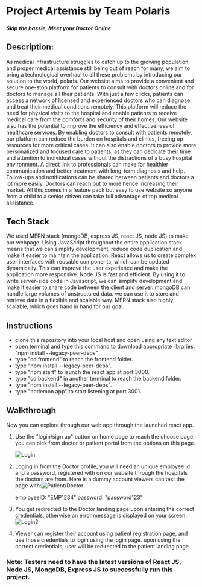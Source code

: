 # Project Artemis by Team Polaris
##### *Skip the hassle, Meet your Doctor Online*

## Description:

As medical infrastructure struggles to catch up to the growing population and proper medical assistance still being out of reach for many, we aim to bring a technological overhaul to all these problems by introducing our solution to the world, polaris. Our website aims to provide a convenient and secure one-stop platform for patients to consult with doctors online and for doctors to manage all their patients. With just a few clicks, patients can access a network of licensed and experienced doctors who can diagnose and treat their medical conditions remotely. This platform will reduce the need for physical visits to the hospital and enable patients to receive medical care from the comforts and security of their homes. Our website also has the potential to improve the efficiency and effectiveness of healthcare services. By enabling doctors to consult with patients remotely, our platform can reduce the burden on hospitals and clinics, freeing up resources for more critical cases. It can also enable doctors to provide more personalized and focused care to patients, as they can dedicate their time and attention to individual cases without the distractions of a busy hospital environment. A direct link to professionals can make for healthier communication and better treatment with long-term diagnosis and help. Follow-ups and notifications can be shared between patients and doctors a lot more easily. Doctors can reach out to more  hence increasing their market. All this comes in a feature pack but easy to use website so anyone from a child to a senior citizen can take full advantage of top medical assistance.

## Tech Stack

We used MERN stack (mongoDB, express JS, react JS, node JS) to make our webpage. Using JavaScript throughout the entire application stack means that we can simplify development, reduce code duplication and make it easier to maintain the application. React allows us to create complex user interfaces with reusable components, which can be updated dynamically. This can improve the user experience and make the application more responsive. Node JS is fast and efficient. By using it to write server-side code in Javascript, we can simplify development and make it easier to share code between the client and server. mongoDB can handle large volumes of unstructured data. we can use it to store and retrieve data in a flexible and scalable way. MERN stack also highly scalable, which goes hand in hand for our goal.

## Instructions
- clone this repository into your local host and open using any text editor
- open terminal and type this command to download appropriate libraries: "npm install --legacy-peer-deps"
- type "cd frontend" to reach the frontend folder.
- type "npm install --legacy-peer-deps".
- type "npm start" to launch the react app at port 3000.
- type "cd backend" in another terminal to reach the backend folder.
- type "npm install --legacy-peer-deps".
- type "nodemon app" to start listening at port 3001.

## Walkthrough
Now you can explore through our web app through the launched react app.

1. Use the "login/sign up" button on home page to reach the choose page. you can pick from doctor or patient portal from the options on this page.

      ![Login](https://i.imgur.com/d5NNKdP.png)

2. Loging in from the Doctor profile, you will need an unique employee id and a password, registered with on our website through the hospitals the doctors are from. Here is a dummy account viewers can test the page with:![Patient/Doctor](https://i.imgur.com/1Nn3X1d.png)

    employeeID: "EMP1234"
    password: "password123"

3. You get redirected to the Doctor landing page upon entering the correct credentials, otherwise an error message is displayed on your screen. ![Login2](https://i.imgur.com/1Nn3X1d.png)

4.  Viewer can register their account using patient registration page, and use those credentials to login using the login page. upon using the correct credentials, user will be redirected to the patient landing page.

### Note: Testers need to have the latest versions of React JS, Node JS, MongoDB, Express JS to successfully run this project.


